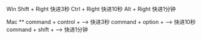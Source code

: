 Win
Shift + Right 快进3秒
Ctrl + Right 快进10秒
Alt + Right 快进1分钟

Mac
**
command + control + —> 快进3秒
command + option + —> 快进10秒
command + shift + —> 快进1分钟


